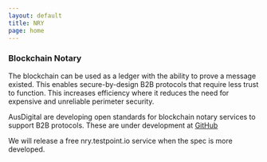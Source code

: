 ```yaml
---
layout: default
title: NRY
page: home
---
```

### Blockchain Notary

The blockchain can be used as a ledger with the ability to prove a message existed. This enables secure-by-design B2B protocols that require less trust to function. This increases efficiency where it reduces the need for expensive and unreliable perimeter security.

AusDigital are developing open standards for blockchain notary services to support B2B protocols. These are under development at [GitHub](https://github.com/ausdigital/ausdigital-nry)

We will release a free nry.testpoint.io service when the spec is more developed.
